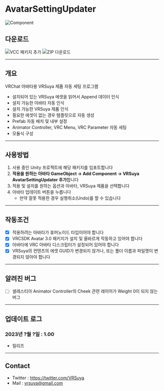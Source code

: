 # AvatarSettingUpdater

![Component](https://github.com/crestudio/AvatarSettingUpdater/blob/master/Image/VRSuya_AvatarSettingUpdate.jpg?raw=true)

## 다운로드

![VCC 패키지 추가](vcc://vpm/addRepo?url=https://macchiato.kr/vpm/vpm.json)
![ZIP 다운로드](https://github.com/crestudio/AvatarSettingUpdater/releases)

---

## 개요

VRChat 아바타용 VRSuya 제품 자동 세팅 프로그램

- 설치되어 있는 VRSuya 에셋을 읽어서 Append 데이터 인식
- 설치 가능한 아바타 자동 인식
- 설치 가능한 VRSuya 제품 인식
- 필요한 에셋이 없는 경우 템플릿으로 자동 생성
- Prefab 자동 배치 및 내부 설정
- Animator Controller, VRC Menu, VRC Parameter 자동 세팅
- 모듈식 구성

---

## 사용방법

1. 사용 중인 Unity 프로젝트에 해당 패키지를 임포트합니다
1. **적용을 원하는 아바타 GameObject → Add Component → VRSuya AvatarSettingUpdater 추가**합니다
1. 적용 및 설치를 원하는 옵션과 아바타, VRSuya 제품을 선택합니다
1. 아바타 업데이트 버튼을 누릅니다
   - 만약 잘못 적용한 경우 실행취소(Undo)를 할 수 있습니다

---

## 작동조건

- [x] 적용하려는 아바타가 휴머노이드 타입이어야 합니다
- [x] VRCSDK Avatar 3.0 패키지가 설치 및 올바르게 작동하고 있어야 합니다
- [x] 아바타에 VRC 아바타 디스크립터가 설정되어 있어야 합니다
- [x] VRSuya의 컨텐츠의 에셋 GUID가 변경되지 않거나, 또는 폴더 이름과 파일명이 변경되지 않아야 합니다

---

## 알려진 버그

- [ ] 셀레스티아 Animator Controller의 Cheek 관련 레이어가 Weight 0이 되지 않는 버그

---

## 업데이트 로그

### 2023년 ?월 ?일 : 1.00

+ 릴리즈

---

## Contact

- Twitter : https://twitter.com/VRSuya
- Mail : vrsuya@gmail.com